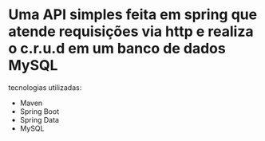 # Uma API simples feita em spring que atende requisições via http e realiza o c.r.u.d em um banco de dados MySQL
tecnologias utilizadas:
- Maven
- Spring Boot
- Spring Data
- MySQL
